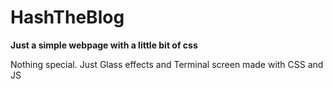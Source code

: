 # HashTheBlog

**Just a simple webpage with a little bit of css**

Nothing special. Just Glass effects and Terminal screen made with CSS and JS

